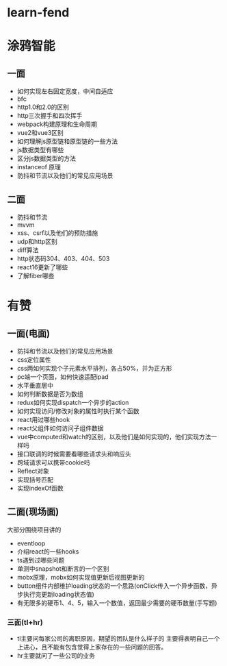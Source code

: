 # learn-fend

# 涂鸦智能

## 一面

* 如何实现左右固定宽度，中间自适应
* bfc
* http1.0和2.0的区别
* http三次握手和四次挥手
* webpack构建原理和生命周期
* vue2和vue3区别
* 如何理解js原型链和原型链的一些方法
* js数据类型有哪些
* 区分js数据类型的方法
* instanceof 原理
* 防抖和节流以及他们的常见应用场景

## 二面

* 防抖和节流
* mvvm
* xss、csrf以及他们的预防措施
* udp和http区别
* diff算法
* http状态码304、403、404、503
* react16更新了哪些
* 了解fiber哪些

# 有赞

## 一面(电面)

* 防抖和节流以及他们的常见应用场景
* css定位属性
* css两如何实现个子元素水平排列，各占50%，并为正方形
* pc端一个页面，如何快速适配ipad
* 水平垂直居中
* 如何判断数据是否为数组
* redux如何实现dispatch一个异步的action
* 如何实现访问/修改对象的属性时执行某个函数
* react用过哪些hook
* react父组件如何访问子组件数据
* vue中computed和watch的区别，以及他们是如何实现的，他们实现方法一样吗
* 接口联调的时候需要看哪些请求头和响应头
* 跨域请求可以携带cookie吗
* Reflect对象
* 实现括号匹配
* 实现indexOf函数

## 二面(现场面)

大部分围绕项目讲的
* eventloop
* 介绍react的一些hooks
* ts遇到过哪些问题
* 单测中snapshot和断言的一个区别
* mobx原理，mobx如何实现值更新后视图更新的
* button组件内部维护loading状态的一个思路(onClick传入一个异步函数，异步执行完更新loading状态值)
* 有无限多的硬币1、4、5，输入一个数值，返回最少需要的硬币数量(手写题)

### 三面(tl+hr)

* tl主要问每家公司的离职原因，期望的团队是什么样子的
主要得表明自己一个上进心，且不能有包含觉得上家存在的一些问题的回答。
* hr主要就问了一些公司的业务
